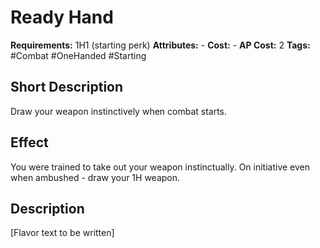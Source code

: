 # Ready Hand

**Requirements:** 1H1 (starting perk)
**Attributes:** -
**Cost:** -
**AP Cost:** 2
**Tags:** #Combat #OneHanded #Starting

## Short Description
Draw your weapon instinctively when combat starts.

## Effect
You were trained to take out your weapon instinctually. On initiative even when ambushed - draw your 1H weapon.

## Description
[Flavor text to be written]